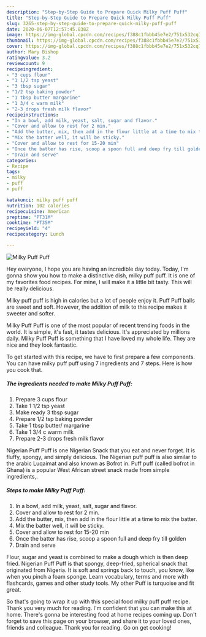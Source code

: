 ```yaml
---
description: "Step-by-Step Guide to Prepare Quick Milky Puff Puff"
title: "Step-by-Step Guide to Prepare Quick Milky Puff Puff"
slug: 3265-step-by-step-guide-to-prepare-quick-milky-puff-puff
date: 2020-06-07T12:57:45.838Z
image: https://img-global.cpcdn.com/recipes/f388c1fbbb45e7e2/751x532cq70/milky-puff-puff-recipe-main-photo.jpg
thumbnail: https://img-global.cpcdn.com/recipes/f388c1fbbb45e7e2/751x532cq70/milky-puff-puff-recipe-main-photo.jpg
cover: https://img-global.cpcdn.com/recipes/f388c1fbbb45e7e2/751x532cq70/milky-puff-puff-recipe-main-photo.jpg
author: Mary Bishop
ratingvalue: 3.2
reviewcount: 9
recipeingredient:
- "3 cups flour"
- "1 1/2 tsp yeast"
- "3 tbsp sugar"
- "1/2 tsp baking powder"
- "1 tbsp butter margarine"
- "1 3/4 c warm milk"
- "2-3 drops fresh milk flavor"
recipeinstructions:
- "In a bowl, add milk, yeast, salt, sugar and flavor."
- "Cover and allow to rest for 2 min."
- "Add the butter, mix, then add in the flour little at a time to mix the batter."
- "Mix the batter well, it will be sticky."
- "Cover and allow to rest for 15-20 min"
- "Once the batter has rise, scoop a spoon full and deep fry till golden"
- "Drain and serve"
categories:
- Recipe
tags:
- milky
- puff
- puff

katakunci: milky puff puff 
nutrition: 102 calories
recipecuisine: American
preptime: "PT31M"
cooktime: "PT35M"
recipeyield: "4"
recipecategory: Lunch

---
```



![Milky Puff Puff](https://img-global.cpcdn.com/recipes/f388c1fbbb45e7e2/751x532cq70/milky-puff-puff-recipe-main-photo.jpg)

Hey everyone, I hope you are having an incredible day today. Today, I'm gonna show you how to make a distinctive dish, milky puff puff. It is one of my favorites food recipes. For mine, I will make it a little bit tasty. This will be really delicious.

Milky puff puff is high in calories but a lot of people enjoy it. Puff Puff balls are sweet and soft. However, the addition of milk to this recipe makes it sweeter and softer.

Milky Puff Puff is one of the most popular of recent trending foods in the world. It is simple, it's fast, it tastes delicious. It's appreciated by millions daily. Milky Puff Puff is something that I have loved my whole life. They are nice and they look fantastic.


To get started with this recipe, we have to first prepare a few components. You can have milky puff puff using 7 ingredients and 7 steps. Here is how you cook that.

<!--inarticleads1-->

##### The ingredients needed to make Milky Puff Puff:

1. Prepare 3 cups flour
1. Take 1 1/2 tsp yeast
1. Make ready 3 tbsp sugar
1. Prepare 1/2 tsp baking powder
1. Take 1 tbsp butter/ margarine
1. Take 1 3/4 c warm milk
1. Prepare 2-3 drops fresh milk flavor


Nigerian Puff Puff is one Nigerian Snack that you eat and never forget. It is fluffy, spongy, and simply delicious. The Nigerian puff puff is also similar to the arabic Luqaimat and also known as Bofrot in. Puff puff (called bofrot in Ghana) is a popular West African street snack made from simple ingredients,. 

<!--inarticleads2-->

##### Steps to make Milky Puff Puff:

1. In a bowl, add milk, yeast, salt, sugar and flavor.
1. Cover and allow to rest for 2 min.
1. Add the butter, mix, then add in the flour little at a time to mix the batter.
1. Mix the batter well, it will be sticky.
1. Cover and allow to rest for 15-20 min
1. Once the batter has rise, scoop a spoon full and deep fry till golden
1. Drain and serve


Flour, sugar and yeast is combined to make a dough which is then deep fried. Nigerian Puff Puff is that spongy, deep-fried, spherical snack that originated from Nigeria. It is soft and springs back to touch, you know, like when you pinch a foam sponge. Learn vocabulary, terms and more with flashcards, games and other study tools. My other Puff is turquoise and fit great. 

So that's going to wrap it up with this special food milky puff puff recipe. Thank you very much for reading. I'm confident that you can make this at home. There's gonna be interesting food at home recipes coming up. Don't forget to save this page on your browser, and share it to your loved ones, friends and colleague. Thank you for reading. Go on get cooking!
